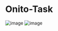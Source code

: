 # Onito-Task
![image](https://user-images.githubusercontent.com/96412405/235693434-64fad9cd-eeed-4a1b-907e-a34fd07c60be.png)
![image](https://user-images.githubusercontent.com/96412405/235693700-f1a2eec7-3a47-44ae-9f3e-b83bb9c68f38.png)
